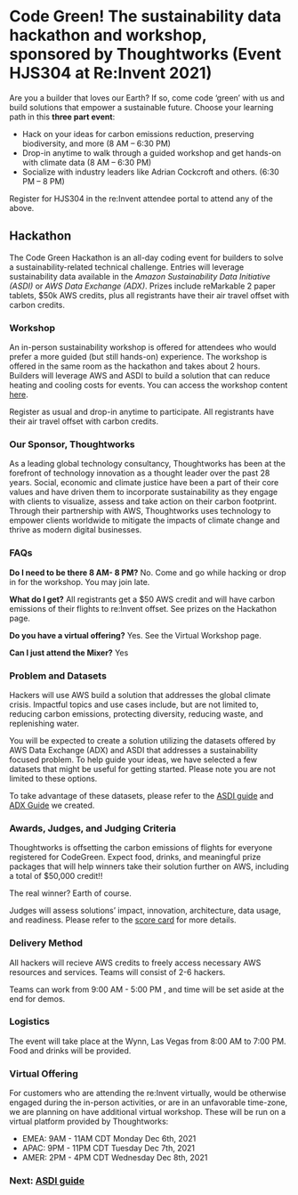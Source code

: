 ## 
# Code Green! The sustainability data hackathon and workshop, sponsored by Thoughtworks (Event HJS304 at Re:Invent 2021)


Are you a builder that loves our Earth? If so, come code ‘green’ with us and build solutions that empower a sustainable future. Choose your learning path in this **three part event**:
- Hack on your ideas for carbon emissions reduction, preserving biodiversity, and more (8 AM – 6:30 PM)
- Drop-in anytime to walk through a guided workshop and get hands-on with climate data (8 AM – 6:30 PM)
- Socialize with industry leaders like Adrian Cockcroft and others. (6:30 PM – 8 PM)

Register for HJS304 in the re:Invent attendee portal to attend any of the above.

## Hackathon
The Code Green Hackathon is an all-day coding event for builders to solve a sustainability-related technical challenge. Entries will leverage sustainability data available in the *Amazon Sustainability Data Initiative (ASDI)* or *AWS Data Exchange (ADX)*. Prizes include reMarkable 2 paper tablets, $50k AWS credits, plus all registrants have their air travel offset with carbon credits.

### Workshop 
An in-person sustainability workshop is offered for attendees who would prefer a more guided (but still hands-on) experience. The workshop is offered in the same room as the hackathon and takes about 2 hours. Builders will leverage AWS and ASDI to build a solution that can reduce heating and cooling costs for events.  You can access the workshop content [here](https://catalog.us-east-1.prod.workshops.aws/v2/workshops/e2226f3d-4c4c-4a4a-bf8b-4f05209f02fd/en-US). 
 
Register as usual and drop-in anytime to participate. All registrants have their air travel offset with carbon credits.

### Our Sponsor, Thoughtworks
As a leading global technology consultancy, Thoughtworks has been at the forefront of technology innovation as a thought leader over the past 28 years. Social, economic and climate justice have been a part of their core values and have driven them to incorporate sustainability as they engage with clients to visualize, assess and take action on their carbon footprint. Through their partnership with AWS, Thoughtworks uses technology to empower clients worldwide to mitigate the impacts of climate change and thrive as modern digital businesses.
 
### FAQs
**Do I need to be there 8 AM- 8 PM?**
No. Come and go while hacking or drop in for the workshop. You may join late.

**What do I get?**
All registrants get a $50 AWS credit and will have carbon emissions of their flights to re:Invent offset. See prizes on the Hackathon page.

**Do you have a virtual offering?**
Yes. See the Virtual Workshop page.

**Can I just attend the Mixer?**
Yes

### Problem and Datasets
Hackers will use AWS build a solution that addresses the global climate crisis. Impactful topics and use cases include, but are not limited to, reducing carbon emissions, protecting diversity, reducing waste, and replenishing water.

You will be expected to create a solution utilizing the datasets offered by AWS Data Exchange (ADX) and ASDI that addresses a sustainability focused problem. To help guide your ideas, we have selected a few datasets that might be useful for getting started. Please note you are not limited to these options. 

To take advantage of these datasets, please refer to the [ASDI guide](/ASDI-Instructions.md) and [ADX Guide](/ADX-Instructions.md) we created.


### Awards, Judges, and Judging Criteria
Thoughtworks is offsetting the carbon emissions of flights for everyone registered for CodeGreen. Expect food, drinks, and meaningful prize packages that will help winners take their solution further on AWS, including a total of $50,000 credit!!

The real winner? Earth of course.

Judges will assess solutions’ impact, innovation, architecture, data usage, and readiness. Please refer to the [score card](/scorecard.md) for more details.


### Delivery Method
All hackers will recieve AWS credits to freely access necessary AWS resources and services. Teams will consist of 2-6 hackers.

Teams can work from 9:00 AM - 5:00 PM , and time will be set aside at the end for demos.

### Logistics

The event will take place at the Wynn, Las Vegas  from 8:00 AM to 7:00 PM. Food and drinks will be provided.



### Virtual Offering
For customers who are attending the re:Invent virtually, would be otherwise engaged during the in-person activities, or are in an unfavorable time-zone, we are planning on have additional virtual workshop. These will be run on a virtual platform provided by Thoughtworks: 

- EMEA: 9AM - 11AM CDT Monday Dec 6th, 2021
- APAC: 9PM - 11PM CDT Tuesday Dec 7th, 2021
- AMER: 2PM - 4PM CDT Wednesday Dec 8th, 2021



### Next: [ASDI guide](/ASDI-Instructions.md)
                                                                                                          
